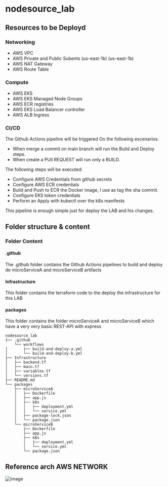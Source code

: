 # nodesource_lab

## Resources to be Deployd

### Networking
- AWS VPC
- AWS Private and Public Subents (us-east-1b) (us-east-1b)
- AWS NAT Gateway
- AWS Route Table

### Compute
- AWS EKS
- AWS EKS Managed Node Groups
- AWS ECR registries
- AWS EKS Load Balancer controller
- AWS ALB Ingress

### CI/CD
The Github Actions pipeline will be triggered On the following escenarios:
- When merge a commit on main branch will run the Build and Deploy steps.
- When create a PUll REQUEST will run only a BUILD.

The following steps will be executed:
- Configure AWS Credentials from github secrets
- Configure AWS ECR credentials
- Build and Push to ECR the Docker image, I use as tag the sha commit.
- Configure EKS token credentials
- Perform an Apply with kubectl over the k8s manifests

This pipeline is enough simple just for deploy the LAB and his changes.

## Folder structure & content

### Folder Content

#### .github
The .github folder contains the Github Actions pipelines to build and deploy de microServiceA and microServiceB artifacts

#### Infrastructure
This folder contains the terraform code to the deploy the infrastructure for this LAB

#### packages
This folder contains the folder microServiceA and microServiceB which have a very very basic REST-API with express

```
nodesource_lab
├── .github
    └── workflows
│       ├── build-and-deploy-a.yml
│       └── build-and-deploy-b.yml
├── Infrastructure
│   ├── backend.tf
│   ├── main.tf
│   ├── variables.tf
│   └── versions.tf
├── README.md
└── packages
    ├── microServiceA
    │   ├── Dockerfile
    │   ├── app.js
    │   ├── k8s
    │   │   ├── deployment.yml
    │   │   └── service.yml
    │   ├── package-lock.json
    │   └── package.json
    └── microServiceB
        ├── Dockerfile
        ├── app.js
        ├── k8s
        │   ├── deployment.yml
        │   └── service.yml
        └── package.json
```

## Reference arch AWS NETWORK


![image](https://user-images.githubusercontent.com/55195249/166247426-57657f11-261c-48b7-a1a6-24976ece8915.png)
